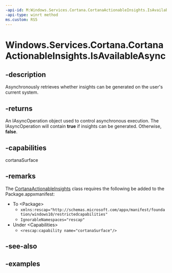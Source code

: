```yaml
---
-api-id: M:Windows.Services.Cortana.CortanaActionableInsights.IsAvailableAsync
-api-type: winrt method
ms.custom: RS5
---
```


<!-- Method syntax.
public IAsyncOperation<bool> CortanaActionableInsights.IsAvailableAsync()
-->

# Windows.Services.Cortana.CortanaActionableInsights.IsAvailableAsync

## -description

Asynchronously retrieves whether insights can be generated on the user's current system.


## -returns

An IAsyncOperation object used to control asynchronous execution. The IAsyncOperation will contain **true** if insights can be generated. Otherwise, **false**.

## -capabilities

cortanaSurface

## -remarks

The [CortanaActionableInsights](cortanaactionableinsights.md) class requires the following be added to the Package.appxmanifest:

- To \<Package\>
  - `xmlns:rescap="http://schemas.microsoft.com/appx/manifest/foundation/windows10/restrictedcapabilities"`
  - `IgnorableNamespaces="rescap"`
- Under \<Capabilities\>
  - `<rescap:capability name="cortanaSurface"/>`

## -see-also

## -examples

